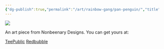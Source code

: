 ```yaml
---
{"dg-publish":true,"permalink":"/art/rainbow-gang/pan-penguin/","title":"Pan Penguin","tags":["Art","Rainbow Gang"]}
---
```



![](https://baserow-media.ams3.digitaloceanspaces.com/user_files/MxhBFX4qWC5coTjVmX0snRquVE4O5evS_41cb8986416c1b778fd05a1acabdecc0f1c471e93368c6068aa0d3f3c769278d.png)

An art piece from Nonbeenary Designs. You can get yours at:

[TeePublic]()
[Redbubble]()
